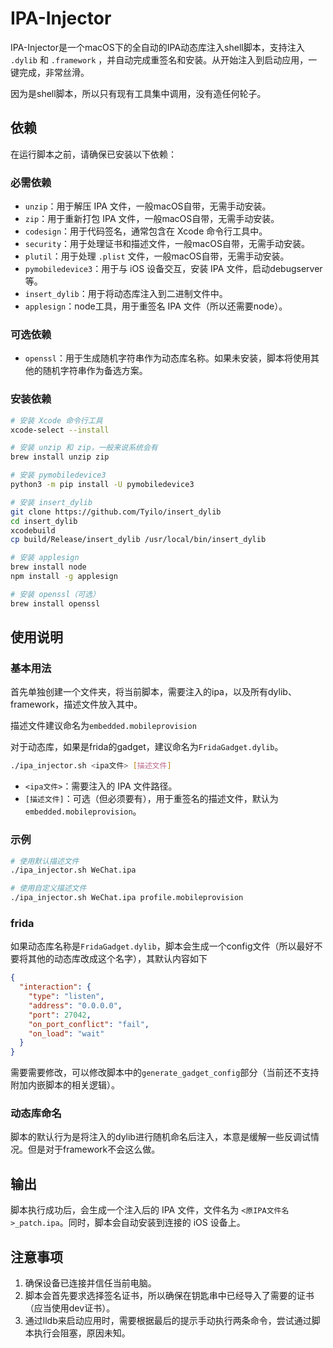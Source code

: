 # IPA-Injector

IPA-Injector是一个macOS下的全自动的IPA动态库注入shell脚本，支持注入 `.dylib` 和 `.framework` ，并自动完成重签名和安装。从开始注入到启动应用，一键完成，非常丝滑。

因为是shell脚本，所以只有现有工具集中调用，没有造任何轮子。

## 依赖

在运行脚本之前，请确保已安装以下依赖：

### 必需依赖

- `unzip`：用于解压 IPA 文件，一般macOS自带，无需手动安装。
- `zip`：用于重新打包 IPA 文件，一般macOS自带，无需手动安装。
- `codesign`：用于代码签名，通常包含在 Xcode 命令行工具中。
- `security`：用于处理证书和描述文件，一般macOS自带，无需手动安装。
- `plutil`：用于处理 `.plist` 文件，一般macOS自带，无需手动安装。
- `pymobiledevice3`：用于与 iOS 设备交互，安装 IPA 文件，启动debugserver等。
- `insert_dylib`：用于将动态库注入到二进制文件中。
- `applesign`：node工具，用于重签名 IPA 文件（所以还需要node）。

### 可选依赖

- `openssl`：用于生成随机字符串作为动态库名称。如果未安装，脚本将使用其他的随机字符串作为备选方案。

### 安装依赖

```bash
# 安装 Xcode 命令行工具
xcode-select --install

# 安装 unzip 和 zip，一般来说系统会有
brew install unzip zip

# 安装 pymobiledevice3
python3 -m pip install -U pymobiledevice3

# 安装 insert_dylib
git clone https://github.com/Tyilo/insert_dylib
cd insert_dylib
xcodebuild
cp build/Release/insert_dylib /usr/local/bin/insert_dylib

# 安装 applesign
brew install node
npm install -g applesign

# 安装 openssl（可选）
brew install openssl
```

## 使用说明

### 基本用法

首先单独创建一个文件夹，将当前脚本，需要注入的ipa，以及所有dylib、framework，描述文件放入其中。

描述文件建议命名为`embedded.mobileprovision`

对于动态库，如果是frida的gadget，建议命名为`FridaGadget.dylib`。

```bash
./ipa_injector.sh <ipa文件> [描述文件]
```

- `<ipa文件>`：需要注入的 IPA 文件路径。
- `[描述文件]`：可选（但必须要有），用于重签名的描述文件，默认为 `embedded.mobileprovision`。

### 示例

```bash
# 使用默认描述文件
./ipa_injector.sh WeChat.ipa

# 使用自定义描述文件
./ipa_injector.sh WeChat.ipa profile.mobileprovision
```

### frida
如果动态库名称是`FridaGadget.dylib`，脚本会生成一个config文件（所以最好不要将其他的动态库改成这个名字），其默认内容如下

```json
{
  "interaction": {
    "type": "listen",
    "address": "0.0.0.0",
    "port": 27042,
    "on_port_conflict": "fail",
    "on_load": "wait"
  }
}
```

需要需要修改，可以修改脚本中的`generate_gadget_config`部分（当前还不支持附加内嵌脚本的相关逻辑）。

### 动态库命名

脚本的默认行为是将注入的dylib进行随机命名后注入，本意是缓解一些反调试情况。但是对于framework不会这么做。

## 输出

脚本执行成功后，会生成一个注入后的 IPA 文件，文件名为 `<原IPA文件名>_patch.ipa`。同时，脚本会自动安装到连接的 iOS 设备上。


## 注意事项

1. 确保设备已连接并信任当前电脑。
2. 脚本会首先要求选择签名证书，所以确保在钥匙串中已经导入了需要的证书（应当使用dev证书）。
3. 通过lldb来启动应用时，需要根据最后的提示手动执行两条命令，尝试通过脚本执行会阻塞，原因未知。
